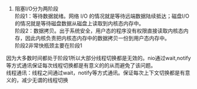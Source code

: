 1. 阻塞I/O分为两阶段     
阶段1：等待数据就绪。网络 I/O 的情况就是等待远端数据陆续抵达；磁盘I/O的情况就是等待磁盘数据从磁盘上读取到内核态内存中。      
阶段2：数据拷贝。出于系统安全，用户态的程序没有权限直接读取内核态内存，因此内核负责把内核态内存中的数据拷贝一份到用户态内存中。   
阶段2非常快瓶颈主要在阶段1    

因为大多数时间都处于阶段1所以大部分线程切换都是无效的。nio通过wait,notify等方式通讯保证每次线程切换都是有意义的的从而避免了该问题。     
线程通讯：线程之间通过wait，notify等方式通讯。保证每次上下文切换都是有意义的，减少无谓的线程切换      
